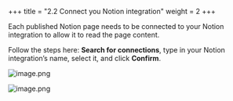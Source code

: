 +++
title = "2.2 Connect you Notion integration"
weight = 2
+++


Each published Notion page needs to be connected to your Notion integration to allow it to read the page content.


Follow the steps here: **Search for connections**, type in your Notion integration’s name, select it, and click **Confirm**.


![image.png](/images/002-ii-level-1-notion-to-md/002-2-setup-notion-page/9-556960-image.png)


![image.png](/images/002-ii-level-1-notion-to-md/002-2-setup-notion-page/9-631948-image.png)



